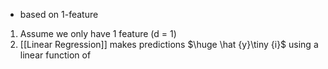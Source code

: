 - based on 1-feature

1. Assume we only have 1 feature (d = 1)
2. [[Linear Regression]] makes predictions $\huge \hat {y}\tiny {i}$ using a linear function of 
